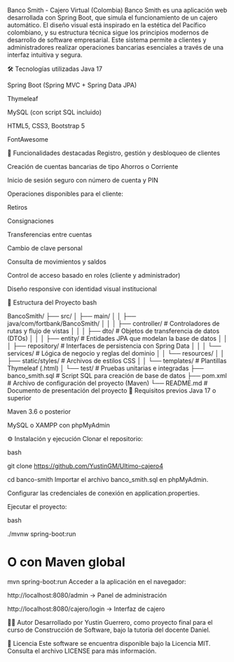 Banco Smith - Cajero Virtual (Colombia)
Banco Smith es una aplicación web desarrollada con Spring Boot, que simula el funcionamiento de un cajero automático. El diseño visual está inspirado en la estética del Pacífico colombiano, y su estructura técnica sigue los principios modernos de desarrollo de software empresarial. Este sistema permite a clientes y administradores realizar operaciones bancarias esenciales a través de una interfaz intuitiva y segura.

🛠️ Tecnologías utilizadas
Java 17

Spring Boot (Spring MVC + Spring Data JPA)

Thymeleaf

MySQL (con script SQL incluido)

HTML5, CSS3, Bootstrap 5

FontAwesome

🚀 Funcionalidades destacadas
Registro, gestión y desbloqueo de clientes

Creación de cuentas bancarias de tipo Ahorros o Corriente

Inicio de sesión seguro con número de cuenta y PIN

Operaciones disponibles para el cliente:

Retiros

Consignaciones

Transferencias entre cuentas

Cambio de clave personal

Consulta de movimientos y saldos

Control de acceso basado en roles (cliente y administrador)

Diseño responsive con identidad visual institucional

📁 Estructura del Proyecto
bash
 
BancoSmith/
├── src/
│   ├── main/
│   │   ├── java/com/fortbank/BancoSmith/
│   │   │   ├── controller/         # Controladores de rutas y flujo de vistas
│   │   │   ├── dto/                # Objetos de transferencia de datos (DTOs)
│   │   │   ├── entity/             # Entidades JPA que modelan la base de datos
│   │   │   ├── repository/         # Interfaces de persistencia con Spring Data
│   │   │   └── services/           # Lógica de negocio y reglas del dominio
│   │   └── resources/
│   │       ├── static/styles/      # Archivos de estilos CSS
│   │       └── templates/          # Plantillas Thymeleaf (.html)
│   └── test/                       # Pruebas unitarias e integradas
├── banco_smith.sql                 # Script SQL para creación de base de datos
├── pom.xml                         # Archivo de configuración del proyecto (Maven)
└── README.md                       # Documento de presentación del proyecto
📌 Requisitos previos
Java 17 o superior

Maven 3.6 o posterior

MySQL o XAMPP con phpMyAdmin

⚙️ Instalación y ejecución
Clonar el repositorio:

bash
 
git clone https://github.com/YustinGM/Ultimo-cajero4

cd banco-smith
Importar el archivo banco_smith.sql en phpMyAdmin.

Configurar las credenciales de conexión en application.properties.

Ejecutar el proyecto:

bash

./mvnw spring-boot:run
# O con Maven global
mvn spring-boot:run
Acceder a la aplicación en el navegador:

http://localhost:8080/admin → Panel de administración

http://localhost:8080/cajero/login → Interfaz de cajero

👨‍💻 Autor
Desarrollado por Yustin Guerrero, como proyecto final para el curso de Construcción de Software, bajo la tutoría del docente Daniel.

📄 Licencia
Este software se encuentra disponible bajo la Licencia MIT. Consulta el archivo LICENSE para más información.


